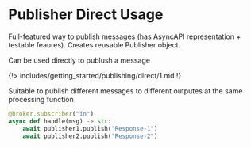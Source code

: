 # Publisher Direct Usage

Full-featured way to publish messages (has AsyncAPI representation + testable feaures).
Creates reusable Publisher object.

Can be used directly to publush a message

{!> includes/getting_started/publishing/direct/1.md !}

Suitable to publish different messages to different outputes at the same processing function

```python
@broker.subscriber("in")
async def handle(msg) -> str:
    await publisher1.publish("Response-1")
    await publisher2.publish("Response-2")
```